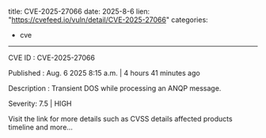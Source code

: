  
title: CVE-2025-27066
date: 2025-8-6
lien: "https://cvefeed.io/vuln/detail/CVE-2025-27066"
categories:
  - cve
---

CVE ID : CVE-2025-27066

Published :  Aug. 6
2025
8:15 a.m. | 4 hours
41 minutes ago

Description : Transient DOS while processing an ANQP message.

Severity: 7.5 | HIGH

Visit the link for more details
such as CVSS details
affected products
timeline
and more...
